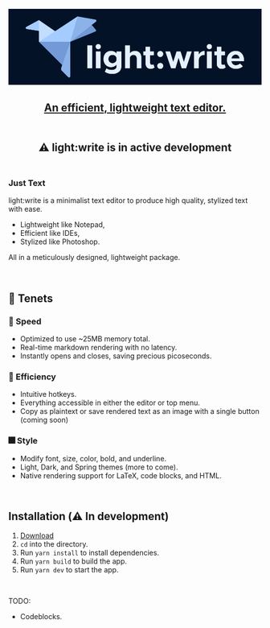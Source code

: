 <p align="center"><a href="" target="_blank" rel="noreferrer noopener"><img width="700" alt="light:write logo" src=".\assets\images\lw_dark.png"></a></p>


<h2 align="center">
<a rel="noreferrer noopener" href="#">An efficient, lightweight text editor.</a>
<br/><br/>
</h2>

<h2 align="center">⚠️ light:write is in active development</ins><br><br></h1>

### Just Text
<p>light:write is a minimalist text editor to produce high quality, stylized text with ease.</p>

- Lightweight like Notepad,
- Efficient like IDEs,
- Stylized like Photoshop.

All in a meticulously designed, lightweight package.

<br>

## 🦢 Tenets

### 🚀 Speed
- Optimized to use ~25MB memory total.
- Real-time markdown rendering with no latency.
- Instantly opens and closes, saving precious picoseconds.

### 🌠 Efficiency
- Intuitive hotkeys.
- Everything accessible in either the editor or top menu.
- Copy as plaintext or save rendered text as an image with a single button (coming soon)

### 🎆 Style
- Modify font, size, color, bold, and underline. 
- Light, Dark, and Spring themes (more to come).
- Native rendering support for LaTeX, code blocks, and HTML.

<br>

## Installation (⚠️ In development)
1. <a rel="noreferrer noopener" href="#">Download</a>
2. `cd` into the directory.
3. Run `yarn install` to install dependencies.
4. Run `yarn build` to build the app.
5. Run `yarn dev` to start the app.

<br>

TODO:
- Codeblocks.